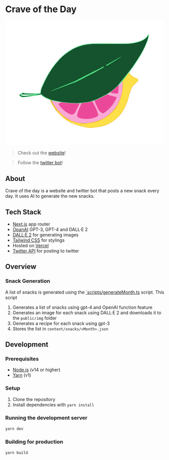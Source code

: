 # Crave of the Day

![Crave of the day](./public/logo.svg)

> Check out the [website](https://craveoftheday.com)!

> Follow the [twitter bot](https://twitter.com/crave_daily)!

## About

Crave of the day is a website and twitter bot that posts a new snack every day. It uses AI to generate the new snacks.

## Tech Stack

- [Next.js](https://nextjs.org/) app router
- [OpanAI](https://openai.com/) GPT-3, GPT-4 and DALL·E 2
- [DALL·E 2](https://openai.com/blog/dall-e-2/) for generating images
- [Tailwind CSS](https://tailwindcss.com/) for stylings
- Hosted on [Vercel](https://vercel.com/)
- [Twitter API](https://developer.twitter.com/en/docs/twitter-api) for posting to twitter

## Overview

### Snack Generation

A list of snacks is generated using the [`scripts/generateMonth.ts](https://github.com/logan-anderson/crave-of-the-day/blob/main/scripts/generateMonth.ts) script. This script

1. Generates a list of snacks using gpt-4 and OpenAI function feature
2. Generates an image for each snack using DALL·E 2 and downloads it to the `public/img` folder
3. Generates a recipe for each snack using gpt-3
4. Stores the list in `content/snacks/<Month>.json`

## Development

### Prerequisites

- [Node.js](https://nodejs.org/en/) (v14 or higher)
- [Yarn](https://yarnpkg.com/) (v1)

### Setup

1. Clone the repository
2. Install dependencies with `yarn install`

### Running the development server

```bash
yarn dev
```

### Building for production

```bash
yarn build
```
